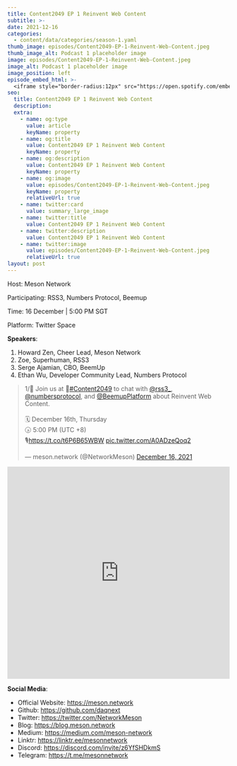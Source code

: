 ```yaml
---
title: Content2049 EP 1 Reinvent Web Content
subtitle: >-
date: 2021-12-16
categories:
  - content/data/categories/season-1.yaml
thumb_image: episodes/Content2049-EP-1-Reinvent-Web-Content.jpeg
thumb_image_alt: Podcast 1 placeholder image
image: episodes/Content2049-EP-1-Reinvent-Web-Content.jpeg
image_alt: Podcast 1 placeholder image
image_position: left
episode_embed_html: >-
  <iframe style="border-radius:12px" src="https://open.spotify.com/embed/episode/7KW8a0ALQLhHJdrXZZGEQN?utm_source=generator" width="100%" height="152" frameBorder="0" allowfullscreen="" allow="autoplay; clipboard-write; encrypted-media; fullscreen; picture-in-picture"></iframe>
seo:
  title: Content2049 EP 1 Reinvent Web Content
  description: 
  extra:
    - name: og:type
      value: article
      keyName: property
    - name: og:title
      value: Content2049 EP 1 Reinvent Web Content
      keyName: property
    - name: og:description
      value: Content2049 EP 1 Reinvent Web Content
      keyName: property
    - name: og:image
      value: episodes/Content2049-EP-1-Reinvent-Web-Content.jpeg
      keyName: property
      relativeUrl: true
    - name: twitter:card
      value: summary_large_image
    - name: twitter:title
      value: Content2049 EP 1 Reinvent Web Content
    - name: twitter:description
      value: Content2049 EP 1 Reinvent Web Content
    - name: twitter:image
      value: episodes/Content2049-EP-1-Reinvent-Web-Content.jpeg
      relativeUrl: true
layout: post
---
```


Host: Meson Network

Participating: RSS3, Numbers Protocol, Beemup

Time: 16 December | 5:00 PM SGT

Platform: Twitter Space

**Speakers**:

1. Howard Zen, Cheer Lead, Meson Network
2. Zoe, Superhuman, RSS3
3. Serge Ajamian, CBO, BeemUp
4. Ethan Wu, Developer Community Lead, Numbers Protocol

<blockquote class="twitter-tweet"><p lang="en" dir="ltr">1/📢 Join us at 🚀<a href="https://twitter.com/hashtag/Content2049?src=hash&amp;ref_src=twsrc%5Etfw">#Content2049</a> to chat with <a href="https://twitter.com/rss3_?ref_src=twsrc%5Etfw">@rss3_</a>, <a href="https://twitter.com/numbersprotocol?ref_src=twsrc%5Etfw">@numbersprotocol</a>, and <a href="https://twitter.com/BeemupPlatform?ref_src=twsrc%5Etfw">@BeemupPlatform</a> about Reinvent Web Content.<br><br>🗓 December 16th, Thursday<br>🕟 5:00 PM (UTC +8)<br>🎙<a href="https://t.co/t6P6B65WBW">https://t.co/t6P6B65WBW</a> <a href="https://t.co/A0ADzeQoq2">pic.twitter.com/A0ADzeQoq2</a></p>&mdash; meson.network (@NetworkMeson) <a href="https://twitter.com/NetworkMeson/status/1471292782543130624?ref_src=twsrc%5Etfw">December 16, 2021</a></blockquote> <script async src="https://platform.twitter.com/widgets.js" charset="utf-8"></script>

<iframe width="100%" height="480" src="https://www.youtube.com/embed/sY3N3KDIaCk" title="YouTube video player" frameborder="0" allow="accelerometer; autoplay; clipboard-write; encrypted-media; gyroscope; picture-in-picture" allowfullscreen></iframe>

**Social Media**:

- Official Website: https://meson.network
- Github: https://github.com/daqnext
- Twitter: https://twitter.com/NetworkMeson
- Blog: https://blog.meson.network
- Medium: https://medium.com/meson-network
- Linktr: https://linktr.ee/mesonnetwork
- Discord: https://discord.com/invite/z6YfSHDkmS
- Telegram: https://t.me/mesonnetwork